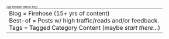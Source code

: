 
  <style type="text/css">
        .e-mail:before {
            content: attr(data-website) "\0040" attr(data-user);
            unicode-bidi: bidi-override;
            direction: rtl;
        }
    </style>

<br />

<div style="font-size: 8px;" >
<table style="margin: 0 auto; text-align: left;">
<i>Top Header Menu Key</i>:
 <tr>
    <td>Blog = Firehose (15+ yrs of content) <br />
    Best-of = Posts w/ high traffic/reads and/or feedback. <br />
    Tags = Tagged Category Content (maybe <i>start there</i>...)
    </td>
 </tr>
</table>
</div>
